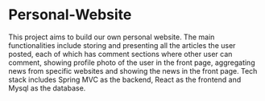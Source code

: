 # Personal-Website
This project aims to build our own personal website. 
The main functionalities include storing and presenting all the articles the user posted, each of which has comment sections where other user can comment, showing profile photo of the user in the front page, aggregating news from specific websites and showing the news in the front page.
Tech stack includes Spring MVC as the backend, React as the frontend and Mysql as the database.
